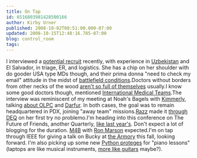 ```yaml
---
title: On Tap
id: 6516803981428500166
author: Kirby Urner
published: 2008-10-02T08:51:00.000-07:00
updated: 2008-10-15T12:48:16.785-07:00
blog: control_room
tags: 
---
```


[](https://blogger.googleusercontent.com/img/b/R29vZ2xl/AVvXsEh0ophMBl9sTRNxH9NZFpUbrfmAlpHQiAHUooxA-ysg7b-uuJ0sz-RQSam6i9HVyJedo_g0-MVb8usvyuNQNWRpUnStrGDfoI8dRB6xpDvvWjfHAnDyB2D5rzyCj3Ape1sIEPya/s1600-h/on_tap.jpg)I interviewed a [potential recruit](http://worldgame.blogspot.com/2007/10/head-hunting.html) recently, with experience in [Uzbekistan](http://www.leprosymission.org/web/pages/worldwide/southasia.html) and El Salvador, in triage, ER, and logistics.  She has a chip on her shoulder with do gooder USA type MDs though, and their prima donna "need to check my email" attitude in the midst of [battlefield conditions](http://mybizmo.blogspot.com/2007/11/gym-meditation.html).Doctors without borders from other necks of the wood [aren't so full of themselves](http://worldgame.blogspot.com/2006/02/what-bleep-movie-review.html) usually.I know some good doctors though, mentioned [International Medical Teams](http://mybizmo.blogspot.com/2008/05/field-trip.html).The interview was reminiscent of my meeting at Noah's Bagels with [Kimmerly](http://worldgame.blogspot.com/2007/08/wanderers-2007821.html), talking [about OLPC](http://controlroom.blogspot.com/2008/01/silicon-forest-news.html) and [Darfur](http://controlroom.blogspot.com/2007/08/darfur.html).  In both cases, the goal was to remain headquartered in PDX, joining "away team" missions.[Razz](http://www.flickr.com/photos/17157315@N00/2899626021/) made it [through DEQ](http://www.flickr.com/photos/17157315@N00/2905803364/) on her first try no problemo.I'm heading into this conference on The Future of Friends, another Quarterly, [like last year's](http://controlroom.blogspot.com/2007/10/quarterly-meeting-wqm-fall-2007.html).  Don't expect a lot of blogging for the duration.  [M4B](http://mybizmo.blogspot.com/2008/07/more-wild-west-biz.html) with [Ron Marson](http://controlroom.blogspot.com/2007/04/extremely-remote-living-xrl_10.html) expected.I'm on tap through IEEE for giving a talk on Bucky at [the Armory](http://www.flickr.com/photos/17157315@N00/sets/72157606708448728/) this fall, looking forward.  I'm also picking up some new [Python proteges](http://www.python.org/) for "piano lessons" (laptops are like musical instruments, [more like guitars](http://mybizmo.blogspot.com/2005/08/gibson-bizmo.html) maybe?).
